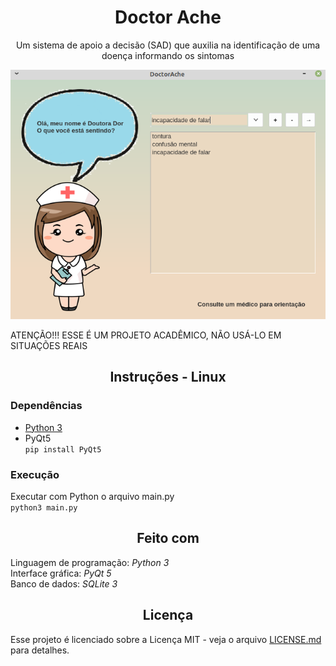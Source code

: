 <h1 align='center'>Doctor Ache</h1>
<p align='center'>Um sistema de apoio a decisão (SAD) que auxilia na identificação de uma doença informando os sintomas</p>
  
<img src="https://raw.githubusercontent.com/EricMGS/DoctorAche/master/image.png" alt="Project Image"/>   

ATENÇÃO!!! ESSE É UM PROJETO ACADÊMICO, NÃO USÁ-LO EM SITUAÇÕES REAIS     

<h2 align='center'>Instruções - Linux</h2>   
   
### Dependências   
- [Python 3](https://www.python.org/downloads/)   
- PyQt5   
  ``` pip install PyQt5 ```
  
 ### Execução
Executar com Python o arquivo main.py   
```python3 main.py```   
 
<h2 align='center'>Feito com</h2>  
  
Linguagem de programação: *Python 3*  
Interface gráfica: *PyQt 5*  
Banco de dados: *SQLite 3*  

<h2 align='center'>Licença</h2>   
   
Esse projeto é licenciado sobre a Licença MIT - veja o arquivo [LICENSE.md](https://github.com/EricMGS/DoctorAche/blob/master/LICENSE) para detalhes.   
